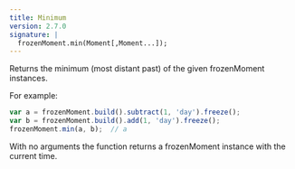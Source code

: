 ```yaml
---
title: Minimum
version: 2.7.0
signature: |
  frozenMoment.min(Moment[,Moment...]);
---
```


Returns the minimum (most distant past) of the given frozenMoment instances.

For example:
```javascript
var a = frozenMoment.build().subtract(1, 'day').freeze();
var b = frozenMoment.build().add(1, 'day').freeze();
frozenMoment.min(a, b);  // a
```

With no arguments the function returns a frozenMoment instance with the current time.

